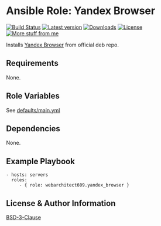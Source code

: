 Ansible Role: Yandex Browser
============================


[![Build Status](https://github.com/webarchitect609/ansible-role-yandex_browser/workflows/build/badge.svg?branch=master)](https://github.com/webarchitect609/ansible-role-yandex_browser/actions?query=workflow%3Abuild)
[![Latest version](https://img.shields.io/github/v/tag/webarchitect609/ansible-role-yandex_browser?sort=semver)](https://github.com/webarchitect609/ansible-role-yandex_browser/releases)
[![Downloads](https://img.shields.io/ansible/role/d/62625)](https://galaxy.ansible.com/webarchitect609/yandex_browser)
[![License](https://img.shields.io/github/license/webarchitect609/ansible-role-yandex_browser)](LICENSE.md)
[![More stuff from me](https://img.shields.io/badge/galaxy-webarchitect609-000)](https://galaxy.ansible.com/webarchitect609)

Installs [Yandex Browser](https://browser.yandex.ru/) from official deb repo.

Requirements
------------

None.

Role Variables
--------------

See [defaults/main.yml](defaults/main.yml)

Dependencies
------------

None.

Example Playbook
----------------

    - hosts: servers
      roles:
         - { role: webarchitect609.yandex_browser }

License & Author Information
----------------------------

[BSD-3-Clause](LICENSE.md)
